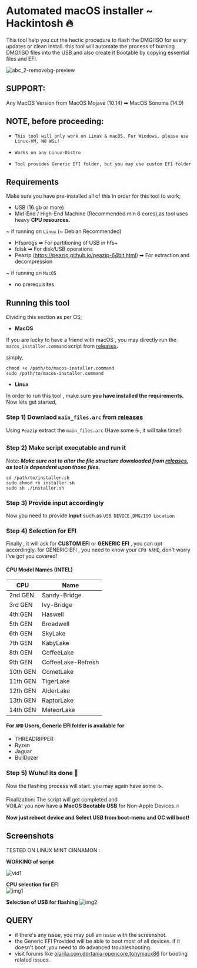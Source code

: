 # Automated macOS installer ~ Hackintosh 🔥

This tool help you cut the hectic procedure to flash the DMG/ISO for every updates or clean install. this tool will automate the process of burning DMG/ISO files into the USB and also create it Bootable by copying essential files and EFI. 

  ![abc_2-removebg-preview](https://github.com/user-attachments/assets/78b29f06-2dcd-4b26-b078-dfd5e4d23638) 


## SUPPORT:
Any MacOS Version from
MacOS Mojave (10.14) ➡ MacOS Sonoma (14.0)
## NOTE, before proceeding:
- `This tool will only work on Linux & macOS. For Windows, please use Linux-VM, NO WSL!`

- `Works on any Linux-Distro`

- `Tool provides Generic EFI folder, but you may use custom EFI folder`
## Requirements
Make sure you have pre-installed all of this in order for this tool to work;
- USB (16 gb or more)
- Mid-End / High-End Machine (Recommended min 6 cores),as tool uses heavy **CPU resources.**
 
~ if running on `Linux` (~ Debian Recommended)
- Hfsprogs ➡  For partitioning of USB in hfs+
- fdisk ➡  For disk/USB operations 
- Peazip (https://peazip.github.io/peazip-64bit.html)  ➡ For extraction and decompression 

~ if running on `MacOS`
- no prerequisites 


## Running this tool

Dividing this section as per OS;

- **MacOS** 

If you are lucky to have a friend with macOS , you may directly run the `macos_installer.command` script from  [releases](https://github.com/Cdude1909/Automated-MacOS-Installer/releases/). 

simply,  

```
chmod +x /path/to/macos-installer.command
sudo /path/to/macos-installer.command
```
- **Linux**

In order to run this tool , make sure **you have installed the requirements.**
Now lets get started,

### Step 1) Downlaod `main_files.arc` from [releases](https://github.com/Cdude1909/Automated-MacOS-Installer/releases/)
 Using `Peazip` extract the `main_files.arc` (Have some ☕️, it will take time!)
### Step 2) Make script executable and run it
Note: 
***Make sure not to alter the file structure downloaded from 
[releases](https://github.com/Cdude1909/Automated-MacOS-Installer/releases/), as tool is dependent upon those files.***


```
cd /path/to/installer.sh
sudo chmod +x installer.sh
sudo sh ./installer.sh
```
### Step 3) Provide input accordingly
 Now you need to provide **Input** such as  `USB DEVICE` ,`DMG/ISO Location`
### Step 4) Selection for EFI 
 Finally , it will ask for **CUSTOM EFI** or **GENERIC EFI** ,
 you can opt accordingly.
 for GENERIC EFI , you need to know your `CPU NAME`, don't worry i've got you covered! 
 #### CPU Model Names (**INTEL**)

| CPU             | Name                                                                |
| ----------------- | ------------------------------------------------------------------ |
| 2nd GEN| Sandy-Bridge|
| 3rd GEN| Ivy-Bridge|
| 4th GEN| Haswell|
| 5th GEN| Broadwell|
| 6th GEN| SkyLake |
| 7th GEN| KabyLake|
| 8th GEN| CoffeeLake|
| 9th GEN| CoffeeLake-Refresh|
| 10th GEN| CometLake|
|11th GEN| TigerLake|
|12th GEN| AlderLake|
|13th GEN| RaptorLake|
|14th GEN| MeteorLake|

#### For `AMD` Users, Generic EFI folder is available for 
- THREADRIPPER
- Ryzen
- Jaguar
- BullDozer 

### Step 5) Wuhu! its done 🎊
Now the flashing process will start. you may again have some ☕️.

Finalization: The script will get completed and    
VOILA! you now have a **MacOS Bootable USB** for Non-Apple Devices.🔥

**Now just reboot device and Select USB from boot-menu and OC will boot!**


## Screenshots

TESTED ON LINUX MINT CINNAMON :   
 
 **WORKING of script**
 
![vid1](https://github.com/user-attachments/assets/811d7c26-ba81-4529-84c5-11cd66db36eb)  

 **CPU selection for EFI**    
![img1](https://github.com/user-attachments/assets/916cd511-e037-4b12-9b96-db4eea9c70d1)         

**Selection of USB for flashing**
![img2](https://github.com/user-attachments/assets/bbcf7e72-3684-45d0-ac89-d488d40b0e37)


## QUERY
- if there's any issue, you may pull an issue with the screenshot.
- the Generic EFI Provided will be able to boot most of all devices. if it doesn't boot ,you need to do advanced troubleshooting.
- visit forums like [olarila.com](https://olarila.com),[dortania-opencore](https://dortania.github.io/OpenCore-Install-Guide/troubleshooting/troubleshooting.html),[tonymacx86](https://www.tonymacx86.com) for booting related issues.
